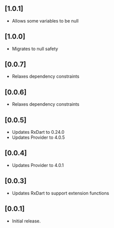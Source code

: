## [1.0.1]

* Allows some variables to be null

## [1.0.0]

* Migrates to null safety

## [0.0.7]

* Relaxes dependency constraints

## [0.0.6]

* Relaxes dependency constraints

## [0.0.5]

* Updates RxDart to 0.24.0
* Updates Provider to 4.0.5

## [0.0.4]

* Updates Provider to 4.0.1

## [0.0.3]

* Updates RxDart to support extension functions

## [0.0.1]

* Initial release.
